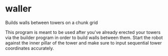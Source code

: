 # waller
Builds walls between towers on a chunk grid

This program is meant to be used after you've already erected your towers via the builder program in order to build walls between them. Start the robot against the inner pillar of the tower and make sure to input sequential tower coordinates accurately.
